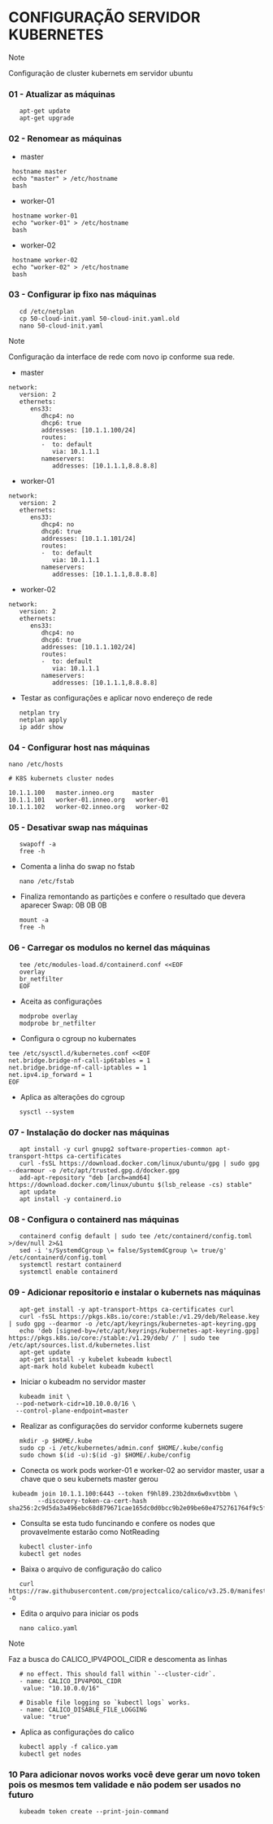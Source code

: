 # CONFIGURAÇÃO SERVIDOR KUBERNETES

> [!NOTE]
> Configuração de cluster kubernets em servidor ubuntu

### 01 - Atualizar as máquinas

```
   apt-get update
   apt-get upgrade
```

### 02 - Renomear as máquinas
   
- master
```
 hostname master
 echo "master" > /etc/hostname
 bash
```
- worker-01
```
 hostname worker-01
 echo "worker-01" > /etc/hostname
 bash
```
- worker-02
```
 hostname worker-02
 echo "worker-02" > /etc/hostname
 bash
```

### 03 - Configurar ip fixo nas máquinas
```
   cd /etc/netplan
   cp 50-cloud-init.yaml 50-cloud-init.yaml.old
   nano 50-cloud-init.yaml
```
> [!NOTE]
> Configuração da interface de rede com novo ip conforme sua rede.

- master
```
network:
   version: 2
   ethernets:
      ens33:
         dhcp4: no
         dhcp6: true
         addresses: [10.1.1.100/24]
         routes:
         -  to: default
            via: 10.1.1.1
         nameservers:
            addresses: [10.1.1.1,8.8.8.8]
```
- worker-01
```
network:
   version: 2
   ethernets:
      ens33:
         dhcp4: no
         dhcp6: true
         addresses: [10.1.1.101/24]
         routes:
         -  to: default
            via: 10.1.1.1
         nameservers:
            addresses: [10.1.1.1,8.8.8.8]
```
- worker-02
```
network:
   version: 2
   ethernets:
      ens33:
         dhcp4: no
         dhcp6: true
         addresses: [10.1.1.102/24]
         routes:
         -  to: default
            via: 10.1.1.1
         nameservers:
            addresses: [10.1.1.1,8.8.8.8]
```

- Testar as configurações e aplicar novo endereço de rede
```
   netplan try
   netplan apply
   ip addr show
```

### 04 - Configurar host nas máquinas
```
nano /etc/hosts

# K8S kubernets cluster nodes
   
10.1.1.100   master.inneo.org     master
10.1.1.101   worker-01.inneo.org   worker-01
10.1.1.102   worker-02.inneo.org   worker-02
```
### 05 - Desativar swap nas máquinas
```
   swapoff -a
   free -h   
```
- Comenta a linha do swap no fstab
```
   nano /etc/fstab
```
- Finaliza remontando as partições e confere o resultado que devera aparecer Swap: 0B 0B 0B
```
   mount -a
   free -h
```

### 06 - Carregar os modulos no kernel das máquinas
```
   tee /etc/modules-load.d/containerd.conf <<EOF
   overlay
   br_netfilter
   EOF
```

- Aceita as configurações
```
   modprobe overlay
   modprobe br_netfilter
```

- Configura o cgroup no kubernates
```
tee /etc/sysctl.d/kubernetes.conf <<EOF
net.bridge.bridge-nf-call-ip6tables = 1
net.bridge.bridge-nf-call-iptables = 1
net.ipv4.ip_forward = 1
EOF
```
- Aplica as alterações do cgroup
```
   sysctl --system
```

### 07 - Instalação do docker nas máquinas
```
   apt install -y curl gnupg2 software-properties-common apt-transport-https ca-certificates
   curl -fsSL https://download.docker.com/linux/ubuntu/gpg | sudo gpg --dearmour -o /etc/apt/trusted.gpg.d/docker.gpg
   add-apt-repository "deb [arch=amd64] https://download.docker.com/linux/ubuntu $(lsb_release -cs) stable"
   apt update
   apt install -y containerd.io
```

### 08 - Configura o containerd nas máquinas
```
   containerd config default | sudo tee /etc/containerd/config.toml >/dev/null 2>&1
   sed -i 's/SystemdCgroup \= false/SystemdCgroup \= true/g' /etc/containerd/config.toml
   systemctl restart containerd
   systemctl enable containerd
```

### 09 - Adicionar repositorio e instalar o kubernets nas máquinas
```
   apt-get install -y apt-transport-https ca-certificates curl
   curl -fsSL https://pkgs.k8s.io/core:/stable:/v1.29/deb/Release.key | sudo gpg --dearmor -o /etc/apt/keyrings/kubernetes-apt-keyring.gpg
   echo 'deb [signed-by=/etc/apt/keyrings/kubernetes-apt-keyring.gpg] https://pkgs.k8s.io/core:/stable:/v1.29/deb/ /' | sudo tee /etc/apt/sources.list.d/kubernetes.list
   apt-get update
   apt-get install -y kubelet kubeadm kubectl
   apt-mark hold kubelet kubeadm kubectl
```
- Iniciar o kubeadm no servidor master
```
   kubeadm init \
  --pod-network-cidr=10.10.0.0/16 \
  --control-plane-endpoint=master
```

- Realizar as configurações do servidor conforme kubernets sugere
```
   mkdir -p $HOME/.kube
   sudo cp -i /etc/kubernetes/admin.conf $HOME/.kube/config
   sudo chown $(id -u):$(id -g) $HOME/.kube/config
```

- Conecta os work pods worker-01 e worker-02 ao servidor master, usar a chave que o seu kubernets master gerou 
```
 kubeadm join 10.1.1.100:6443 --token f9hl89.23b2dmx6w0xvtbbm \
        --discovery-token-ca-cert-hash sha256:2c9d5da3a496ebc68d879671cae165dc0d0bcc9b2e09be60e4752761764f9c5f
```

- Consulta se esta tudo funcinando e confere os nodes que provavelmente estarão como NotReading
```
   kubectl cluster-info
   kubectl get nodes
```

- Baixa o arquivo de configuração do calico
```
   curl https://raw.githubusercontent.com/projectcalico/calico/v3.25.0/manifests/calico.yaml -O
```

- Edita o arquivo para iniciar os pods
```
   nano calico.yaml
```
> [!NOTE]
> Faz a busca do CALICO_IPV4POOL_CIDR e descomenta as linhas
```
   # no effect. This should fall within `--cluster-cidr`.
   - name: CALICO_IPV4POOL_CIDR
    value: "10.10.0.0/16"

   # Disable file logging so `kubectl logs` works.
   - name: CALICO_DISABLE_FILE_LOGGING
    value: "true"
```

- Aplica as configurações do calico
```
   kubectl apply -f calico.yam
   kubectl get nodes
```

### 10 Para adicionar novos works você deve gerar um novo token pois os mesmos tem validade e não podem ser usados no futuro
```
   kubeadm token create --print-join-command
```







